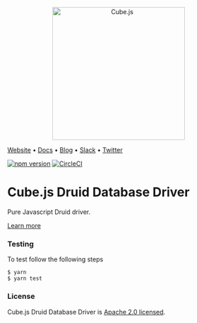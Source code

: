 <p align="center"><a href="https://cube.dev"><img src="https://i.imgur.com/zYHXm4o.png" alt="Cube.js" width="300px"></a></p>

[Website](https://cube.dev) • [Docs](https://cube.dev/docs) • [Blog](https://cube.dev/blog) • [Slack](https://slack.cube.dev) • [Twitter](https://twitter.com/thecubejs)

[![npm version](https://badge.fury.io/js/%40cubejs-backend%2Fserver.svg)](https://badge.fury.io/js/%40cubejs-backend%2Fserver)
[![CircleCI](https://circleci.com/gh/cube-js/cube.js.svg?style=shield)](https://circleci.com/gh/cube-js/cube.js)

# Cube.js Druid Database Driver

Pure Javascript Druid driver.

[Learn more](https://github.com/cube-js/cube.js#getting-started)

### Testing

To test follow the following steps

```
$ yarn
$ yarn test
```

### License

Cube.js Druid Database Driver is [Apache 2.0 licensed](./LICENSE).
